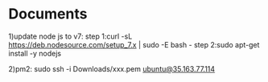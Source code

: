 # Documents

1)update node js to v7:
step 1:curl -sL https://deb.nodesource.com/setup_7.x | sudo -E bash -
step 2:sudo apt-get install -y nodejs

2)pm2:
sudo ssh -i Downloads/xxx.pem ubuntu@35.163.77.114
